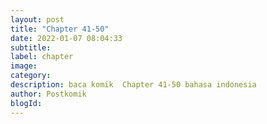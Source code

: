 ```yaml
---
layout: post 
title: "Chapter 41-50"
date: 2022-01-07 08:04:33
subtitle: 
label: chapter
image: 
category: 
description: baca komik  Chapter 41-50 bahasa indonesia 
author: Postkomik
blogId: 
---
```

